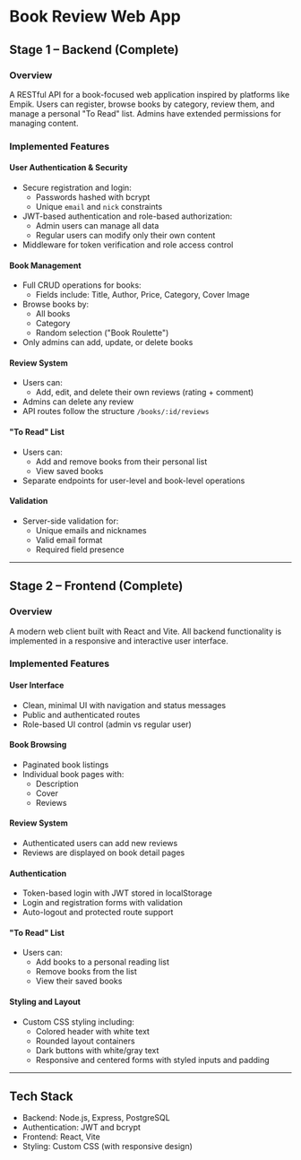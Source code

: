 # Book Review Web App

## Stage 1 – Backend (Complete)

### Overview
A RESTful API for a book-focused web application inspired by platforms like Empik. Users can register, browse books by category, review them, and manage a personal "To Read" list. Admins have extended permissions for managing content.

### Implemented Features

#### User Authentication & Security
- Secure registration and login:
  - Passwords hashed with bcrypt
  - Unique `email` and `nick` constraints
- JWT-based authentication and role-based authorization:
  - Admin users can manage all data
  - Regular users can modify only their own content
- Middleware for token verification and role access control

#### Book Management
- Full CRUD operations for books:
  - Fields include: Title, Author, Price, Category, Cover Image
- Browse books by:
  - All books
  - Category
  - Random selection ("Book Roulette")
- Only admins can add, update, or delete books

#### Review System
- Users can:
  - Add, edit, and delete their own reviews (rating + comment)
- Admins can delete any review
- API routes follow the structure `/books/:id/reviews`

#### "To Read" List
- Users can:
  - Add and remove books from their personal list
  - View saved books
- Separate endpoints for user-level and book-level operations

#### Validation
- Server-side validation for:
  - Unique emails and nicknames
  - Valid email format
  - Required field presence

---

## Stage 2 – Frontend (Complete)

### Overview
A modern web client built with React and Vite. All backend functionality is implemented in a responsive and interactive user interface.

### Implemented Features

#### User Interface
- Clean, minimal UI with navigation and status messages
- Public and authenticated routes
- Role-based UI control (admin vs regular user)

#### Book Browsing
- Paginated book listings
- Individual book pages with:
  - Description
  - Cover
  - Reviews

#### Review System
- Authenticated users can add new reviews
- Reviews are displayed on book detail pages

#### Authentication
- Token-based login with JWT stored in localStorage
- Login and registration forms with validation
- Auto-logout and protected route support

#### "To Read" List
- Users can:
  - Add books to a personal reading list
  - Remove books from the list
  - View their saved books

#### Styling and Layout
- Custom CSS styling including:
  - Colored header with white text
  - Rounded layout containers
  - Dark buttons with white/gray text
  - Responsive and centered forms with styled inputs and padding

---

## Tech Stack

- Backend: Node.js, Express, PostgreSQL
- Authentication: JWT and bcrypt
- Frontend: React, Vite
- Styling: Custom CSS (with responsive design)
